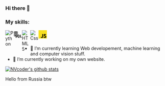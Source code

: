### Hi there 👋

<!--
**NVcoder24/NVcoder24** is a ✨ _special_ ✨ repository because its `README.md` (this file) appears on your GitHub profile.

Here are some ideas to get you started:

- 🔭 I’m currently working on ...
- 🌱 I’m currently learning ...
- 👯 I’m looking to collaborate on ...
- 🤔 I’m looking for help with ...
- 💬 Ask me about ...
- 📫 How to reach me: ...
- 😄 Pronouns: ...
- ⚡ Fun fact: ...
-->

### My skills:
<img align="left" alt="Python" width="26px" src="https://ankityddv.github.io/img/skills/python.png" />
<img align="left" alt="Sql" width="26px" src="https://github.com/NVcoder24/NVcoder24/blob/main/sql.png" />
<img align="left" alt="HTML5" width="26px" src="https://ankityddv.github.io/img/skills/html.png" />
<img align="left" alt="Css" width="26px" src="https://ankityddv.github.io/img/skills/css.png" />
<img align="left" alt="Js" width="26px" src="https://github.com/NVcoder24/NVcoder24/blob/main/Js.png" />
<br />
<br />

- 🌱 I’m currently learning Web developement, machine learning and computer vision stuff.
- 🔭 I’m currently working on my own website.

[![NVcoder's github stats](https://github-readme-stats.vercel.app/api?username=NVcoder24)](https://github.com/anuraghazra/github-readme-stats)

Hello from Russia btw

